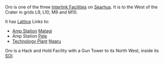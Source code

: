 Oro is one of the three [Interlink
Facilities](../terminology/Interlink.md) on
[Searhus](../locations/Searhus.md). It is to the West of the Crater in grids
L9, L10, M9 and M10.

It has [Lattice](../terminology/Lattice.md) Links to:

- [Amp Station](../locations/Amp_Station.md) [Matagi](Matagi.md)
- Amp Station [Pele](../Pele.md)
- [Technology Plant](../locations/Technology_Plant.md)
  [Ngaru](Ngaru.md)

Oro is a Hack and Hold Facility with a Gun Tower to its North West,
inside its [SOI](../locations/Sphere_of_Influence.md).

<!--[Category:Facilities](Category:Facilities.md)-->

